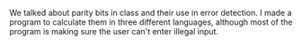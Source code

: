 We talked about parity bits in class and their use in error detection.
I made a program to calculate them in three different languages, although most of the program is making sure the user can't enter illegal input.
